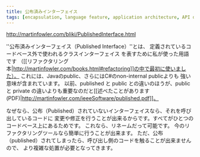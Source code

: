 ```yaml
---
title: 公布済みインターフェイス
tags: [encapsulation, language feature, application architecture, API design]
---
```


http://martinfowler.com/bliki/PublishedInterface.html

''公布済みインターフェイス（Published Interface）''とは、
定義されているコードベース外で使われるクラスインターフェイス
を表すために私が使った用語です
（[[リファクタリング本|http://martinfowler.com/books.html#refactoring]]の中で最初に使いました）。
これには、Javaのpublic、さらにはC#のnon-internal publicよりも
強い意味が含まれています。
以前、published と public との違いのほうが、public と private の違いよりも重要なのだと[[述べたことがあります(PDF)|http://martinfowler.com/ieeeSoftware/published.pdf]]。

なぜなら、公布（Published）されていないインターフェイスなら、それを呼び出しているコードに
変更や修正を行うことが出来るからです。すべてがひとつのコードベース上にあるためです。
これなら、リネームだって可能です。
今のリファクタリングツールなら簡単に行うことが出来ます。
ただ、公布（published）されてしまったら、呼び出し側のコードを触ることが出来ませんので、
より複雑な処置が必要となってきます。
